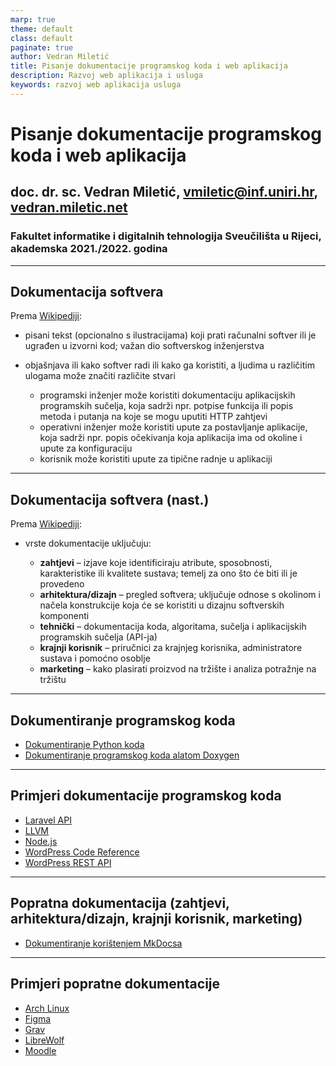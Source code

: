```yaml
---
marp: true
theme: default
class: default
paginate: true
author: Vedran Miletić
title: Pisanje dokumentacije programskog koda i web aplikacija
description: Razvoj web aplikacija i usluga
keywords: razvoj web aplikacija usluga
---
```


# Pisanje dokumentacije programskog koda i web aplikacija

## doc. dr. sc. Vedran Miletić, <vmiletic@inf.uniri.hr>, [vedran.miletic.net](https://vedran.miletic.net/)

### Fakultet informatike i digitalnih tehnologija Sveučilišta u Rijeci, akademska 2021./2022. godina

---

## Dokumentacija softvera

Prema [Wikipediji](https://en.wikipedia.org/wiki/Software_documentation):

- pisani tekst (opcionalno s ilustracijama) koji prati računalni softver ili je ugrađen u izvorni kod; važan dio softverskog inženjerstva
- objašnjava ili kako softver radi ili kako ga koristiti, a ljudima u različitim ulogama može značiti različite stvari

    - programski inženjer može koristiti dokumentaciju aplikacijskih programskih sučelja, koja sadrži npr. potpise funkcija ili popis metoda i putanja na koje se mogu uputiti HTTP zahtjevi
    - operativni inženjer može koristiti upute za postavljanje aplikacije, koja sadrži npr. popis očekivanja koja aplikacija ima od okoline i upute za konfiguraciju
    - korisnik može koristiti upute za tipične radnje u aplikaciji

---

## Dokumentacija softvera (nast.)

Prema [Wikipediji](https://en.wikipedia.org/wiki/Software_documentation):

- vrste dokumentacije uključuju:

    - **zahtjevi** – izjave koje identificiraju atribute, sposobnosti, karakteristike ili kvalitete sustava; temelj za ono što će biti ili je provedeno
    - **arhitektura/dizajn** – pregled softvera; uključuje odnose s okolinom i načela konstrukcije koja će se koristiti u dizajnu softverskih komponenti
    - **tehnički** – dokumentacija koda, algoritama, sučelja i aplikacijskih programskih sučelja (API-ja)
    - **krajnji korisnik** – priručnici za krajnjeg korisnika, administratore sustava i pomoćno osoblje
    - **marketing** – kako plasirati proizvod na tržište i analiza potražnje na tržištu

---

## Dokumentiranje programskog koda

- [Dokumentiranje Python koda](../materijali/python-dokumentiranje.md)
- [Dokumentiranje programskog koda alatom Doxygen](../materijali/doxygen-dokumentiranje-programskog-koda.md)

---

## Primjeri dokumentacije programskog koda

- [Laravel API](https://api.laravel.com/docs/12.x/)
- [LLVM](https://llvm.org/doxygen/)
- [Node.js](https://nodejs.org/dist/latest-v17.x/docs/api/)
- [WordPress Code Reference](https://developer.wordpress.org/reference/)
- [WordPress REST API](https://developer.wordpress.org/rest-api/)

---

## Popratna dokumentacija (zahtjevi, arhitektura/dizajn, krajnji korisnik, marketing)

- [Dokumentiranje korištenjem MkDocsa](../materijali/mkdocs-dokumentiranje-programa.md)

---

## Primjeri popratne dokumentacije

- [Arch Linux](https://wiki.archlinux.org/)
- [Figma](https://help.figma.com/)
- [Grav](https://learn.getgrav.org/)
- [LibreWolf](https://librewolf.net/docs/faq/)
- [Moodle](https://docs.moodle.org/311/en/Main_page)
